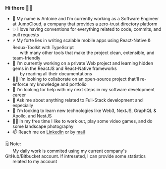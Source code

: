 <!--
**aeassaf/aeassaf** is a ✨ _special_ ✨ repository because its `README.md` (this file) appears on your GitHub profile.

Here are some ideas to get you started:

- 🔭 I’m currently working on ...
- 🌱 I’m currently learning ...
- 👯 I’m looking to collaborate on ...
- 🤔 I’m looking for help with ...
- 💬 Ask me about ...
- 📫 How to reach me: ...
- 😄 Pronouns: ...
- ⚡ Fun fact: ...
-->

### Hi there 👋🏻

- 🔭 My name is Antoine and I’m currently working as a Software Engineer at JumpCloud, a company that provides a zero-trust directory platform
- ✨ I love having conventions for everything related to code, commits, and pull requests
- ⚡️ My forte lies in writing scalable mobile apps using React-Native & Redux-Toolkit with TypeScript 
     <br/>&nbsp;&nbsp;&nbsp;&nbsp;&nbsp;&nbsp;with many other tools that make the project clean, extensible, and team-friendly    
- 🌱 I’m currently working on a private Web project and learning hidden gems in the ReactJS and React-Native frameworks
     <br/>&nbsp;&nbsp;&nbsp;&nbsp;&nbsp;&nbsp;by reading all their documentations
- 🕺🏻 I’m looking to collaborate on an open-source project that'll re-enforce my knowledge and portfolio
- 🤔 I’m looking for help with my next steps in my software development career
- 💬 Ask me about anything related to Full-Stack development and especially 
- 🔮 I'm looking to learn new technologies like Web3, NextJS, GraphQL & Apollo, and NestJS
- 🏃🏻 In my free time I like to work out, play some video games, and do some landscape photography
- 📫 Reach me on [LinkedIn](https://www.linkedin.com/in/antoine-elias-assaf-82368318a/) or by [mail](eliasassaf.antoine@gmail.com)

🗒 Note: 
<br/>&nbsp;&nbsp;&nbsp;&nbsp;&nbsp;&nbsp;My daily work is commited using my current company's GitHub/Bitbucket account. If intreseted, I can provide some statistics<br/>&nbsp;&nbsp;&nbsp;&nbsp;&nbsp;&nbsp;related to my account
